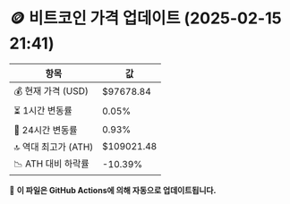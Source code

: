 # 🪙 비트코인 가격 업데이트 (2025-02-15 21:41)

| 항목                | 값 |
|--------------------|----------------|
| 💰 현재 가격 (USD) | $97678.84 |
| ⏳ 1시간 변동률    | 0.05% |
| 📆 24시간 변동률   | 0.93% |
| 🔝 역대 최고가 (ATH) | $109021.48 |
| 📉 ATH 대비 하락률 | -10.39% |

🔄 **이 파일은 GitHub Actions에 의해 자동으로 업데이트됩니다.**
